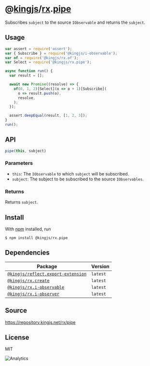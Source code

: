 # @[kingjs][@kingjs]/[rx][ns0].[pipe][ns1]
Subscribes `subject` to the source `IObservable` and returns the `subject`.
## Usage
```js
var assert = require('assert');
var { Subscribe } = require('@kingjs/i-observable');
var of = require('@kingjs/rx.of');
var Select = require('@kingjs/rx.pipe');

async function run() {
  var result = [];

  await new Promise((resolve) => {
    of(0, 1, 2)[Select](o => o + 1)[Subscribe](
      o => result.push(o),
      resolve,
    );
  });

  assert.deepEqual(result, [1, 2, 3]);
}
run();
```

## API
```ts
pipe(this, subject)
```

### Parameters
- `this`: The `IObservable` to which `subject` will be subscribed.
- `subject`: The subject to be subscribed to the source `IObservables`.
### Returns
Returns `subject`.


## Install
With [npm](https://npmjs.org/) installed, run
```
$ npm install @kingjs/rx.pipe
```
## Dependencies
|Package|Version|
|---|---|
|[`@kingjs/reflect.export-extension`](https://www.npmjs.com/package/@kingjs/reflect.export-extension)|`latest`|
|[`@kingjs/rx.create`](https://www.npmjs.com/package/@kingjs/rx.create)|`latest`|
|[`@kingjs/rx.i-observable`](https://www.npmjs.com/package/@kingjs/rx.i-observable)|`latest`|
|[`@kingjs/rx.i-observer`](https://www.npmjs.com/package/@kingjs/rx.i-observer)|`latest`|
## Source
https://repository.kingjs.net/rx/pipe
## License
MIT

![Analytics](https://analytics.kingjs.net/rx/pipe)

[@kingjs]: https://www.npmjs.com/package/kingjs
[ns0]: https://www.npmjs.com/package/@kingjs/rx
[ns1]: https://www.npmjs.com/package/@kingjs/rx.pipe

